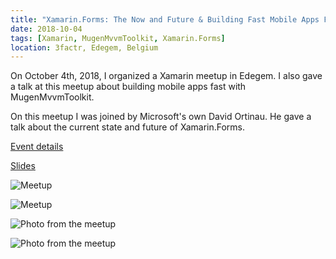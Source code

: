 ```yaml
---
title: "Xamarin.Forms: The Now and Future & Building Fast Mobile Apps Fast"
date: 2018-10-04
tags: [Xamarin, MugenMvvmToolkit, Xamarin.Forms]
location: 3factr, Edegem, Belgium
---
```


On October 4th, 2018, I organized a Xamarin meetup in Edegem. I also gave a talk at this meetup about building mobile apps fast with MugenMvvmToolkit.

On this meetup I was joined by Microsoft's own David Ortinau. He gave a talk about the current state and future of Xamarin.Forms.

[Event details](https://www.eventbrite.com/e/xamarinforms-the-now-and-future-building-fast-mobile-apps-fast-registration-49548456768)

[Slides](https://docs.google.com/presentation/d/1_SAPehjB_aliqMYkyxGAkldQAFDYPjia/edit?usp=sharing&ouid=106677125706428939724&rtpof=true&sd=true)

![Meetup](https://pbs.twimg.com/media/DmZ_rcZVAAE-P4j?format=jpg "Meetup")

![Meetup](https://cdn.evbuc.com/eventlogos/210527715/facebooktalk2.png "Meetup")

![Photo from the meetup](https://pbs.twimg.com/media/Dor3VZvXoAAtwl7?format=jpg&name=large "Photo from the meetup")

![Photo from the meetup](https://pbs.twimg.com/media/Dor3VZ5XkAEPpqo?format=jpg&name=large "Photo from the meetup")
